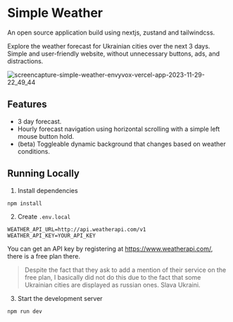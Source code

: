 # Simple Weather
An open source application build using nextjs, zustand and tailwindcss.

Explore the weather forecast for Ukrainian cities over the next 3 days. Simple and user-friendly website, without unnecessary buttons, ads, and distractions.

![screencapture-simple-weather-envyvox-vercel-app-2023-11-29-22_49_44](https://github.com/envyvox/simple-weather/assets/6567597/3b995f5f-3177-4948-b505-034ae4bb322f)

## Features
- 3 day forecast.
- Hourly forecast navigation using horizontal scrolling with a simple left mouse button hold.
- (beta) Toggleable dynamic background that changes based on weather conditions.

## Running Locally
1. Install dependencies
```sh
npm install
```

2. Create `.env.local`
```
WEATHER_API_URL=http://api.weatherapi.com/v1
WEATHER_API_KEY=YOUR_API_KEY
```
You can get an API key by registering at https://www.weatherapi.com/, there is a free plan there.
> Despite the fact that they ask to add a mention of their service on the free plan, I basically did not do this due to the fact that some Ukrainian cities are displayed as russian ones. Slava Ukraini.

3. Start the development server
```sh
npm run dev
```
